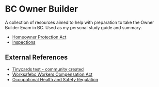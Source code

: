 # BC Owner Builder

A collection of resources aimed to help with preparation to take the Owner
Builder Exam in BC. Used as my personal study guide and summary.

- [Homeowner Protection Act](./hpa.md)
- [Inspections](./inspections.md)

## External References

- [Tinycards test - community created](https://tinycards.duolingo.com/decks/25wRKcY2/bc-housing-owner-builder-exam-study-guide)
- [Worksafebc Workers Compensation Act](https://www.worksafebc.com/en/law-policy/occupational-health-safety/searchable-ohs-regulation/workers-compensation-act)
- [Occupational Health and Safety Regulation](https://www.worksafebc.com/en/law-policy/occupational-health-safety/searchable-ohs-regulation/ohs-regulation)
